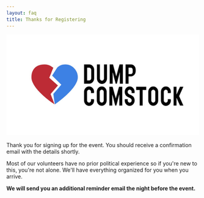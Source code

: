 ```yaml
---
layout: faq
title: Thanks for Registering
---
```


![Dump Comstock logo](/images/events/generic-event.jpg)

Thank you for signing up for the event. You should receive a confirmation email with the details shortly.

Most of our volunteers have no prior political experience so if you're new to this, you're not alone. We'll have everything organized for you when you arrive.

**We will send you an additional reminder email the night before the event.**

